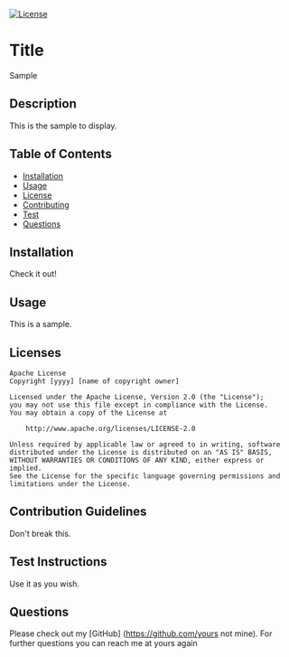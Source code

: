 [![License](https://img.shields.io/badge/License-Apache_2.0-blue.svg)](https://opensource.org/licenses/Apache-2.0)

# Title
Sample

## Description
This is the sample to display.

## Table of Contents
* [Installation](#installation)
* [Usage](#usage)
* [License](#license)
* [Contributing](#contribution)
* [Test](#test)
* [Questions](#questions)

## Installation
Check it out!

## Usage
This is a sample.

## Licenses

    Apache License
    Copyright [yyyy] [name of copyright owner]

    Licensed under the Apache License, Version 2.0 (the "License");
    you may not use this file except in compliance with the License.
    You may obtain a copy of the License at
    
        http://www.apache.org/licenses/LICENSE-2.0
    
    Unless required by applicable law or agreed to in writing, software
    distributed under the License is distributed on an "AS IS" BASIS,
    WITHOUT WARRANTIES OR CONDITIONS OF ANY KIND, either express or implied.
    See the License for the specific language governing permissions and
    limitations under the License.

## Contribution Guidelines
Don't break this.

## Test Instructions
Use it as you wish.

## Questions
Please check out my [GitHub] (https://github.com/yours not mine). For further questions you can reach me at yours again
